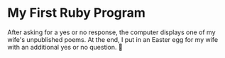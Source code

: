 # My First Ruby Program
After asking for a yes or no response, the computer displays one of my wife's unpublished poems. At the end, I put in an Easter egg for my wife with an additional yes or no question. <span>&#128578;</span>
